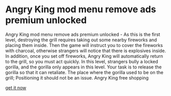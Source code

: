 # Angry King mod menu remove ads premium unlocked

Angry King mod menu remove ads premium unlocked - As this is the first level, destroying the grill requires taking out some nearby fireworks and placing them inside. Then the game will instruct you to cover the fireworks with charcoal, otherwise strangers will notice that there is explosives inside. In addition, once you set off fireworks, Angry King will automatically return to the grill, so you must act quickly. In this level, strangers bully a locked gorilla, and the gorilla only appears in this level. Your task is to release the gorilla so that it can retaliate. The place where the gorilla used to be on the grill; Positioning it should not be an issue. Angry King free shopping

[get it now](https://axegomod.top/angry-king/)
